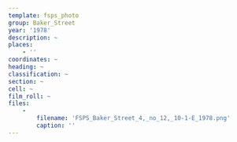 ```yaml
---
template: fsps_photo
group: Baker_Street
year: '1978'
description: ~
places:
    - ''
coordinates: ~
heading: ~
classification: ~
section: ~
cell: ~
film_roll: ~
files:
    -
        filename: 'FSPS_Baker_Street_4,_no_12,_10-1-E_1978.png'
        caption: ''
---
```

